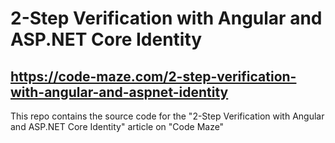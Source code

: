 # 2-Step Verification with Angular and ASP.NET Core Identity
## https://code-maze.com/2-step-verification-with-angular-and-aspnet-identity
This repo contains the source code for the "2-Step Verification with Angular and ASP.NET Core Identity" article on "Code Maze"
